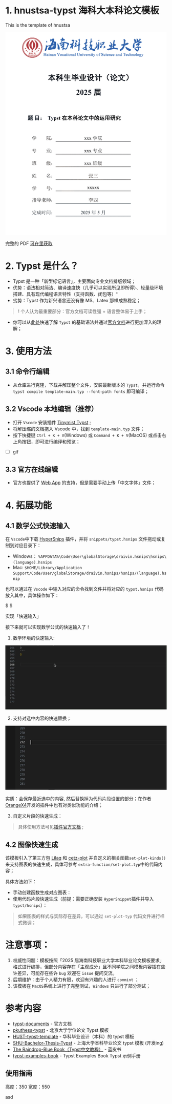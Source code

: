 # 1. hnustsa-typst 海科大本科论文模板
This is the template of hnustsa

![](images/paper-cover.png)

完整的 PDF [可在里获取](test.pdf)

# 2. Typst 是什么？
- Typst 是一种「新型标记语言」，主要面向专业文档排版领域；
- 优势：语法相对简洁、编译速度快（几乎可以实现所见即所得）、轻量级环境搭建、具有现代编程语言特性（支持函数、闭包等）‘’
- 劣势：Typst 作为新兴语言还没有像 MS、Latex 那样成熟稳定；

>! 个人认为最重要部分：官方文档可读性强 + 语言整体易于上手；

- 你可以从[此处](https://typst-doc-cn.github.io/docs/)快速了解 `Typst` 的基础语法并通过[官方文档](https://typst.app/docs/)进行更加深入的理解；

# 3. 使用方法

## 3.1 命令行编辑

- 从仓库进行克隆，下载并解压整个文件，安装最新版本的 `Typst`，并运行命令 `typst compile template-main.typ --font-path fonts` 即可编译；

## 3.2 Vscode 本地编辑（推荐）
- 打开 `Vscode` 安装插件 [Tinymist Typst](https://marketplace.visualstudio.com/items?itemName=myriad-dreamin.tinymist)  ;
- 将解压缩的文档拖入 Vscode 中，找到 `template-main.typ` 文件；
- 按下快捷键 `Ctrl + K + V`(Windows) 或 `Command + K + V`(MacOS) 或点击右上角按钮，即可进行编译和预览；

- [ ] gif


## 3.3 官方在线编辑
- 官方也提供了 [Web App](https://typst.app/) 的支持，但是需要手动上传「中文字体」文件；


# 4. 拓展功能

## 4.1 数学公式快速输入

在 `Vscode`中下载 [HyperSnips](https://marketplace.visualstudio.com/items/?itemName=draivin.hsnips) 插件，并将 `snippets/typst.hsnips` 文件拖动或复制到对应目录下：

- Windows： `%APPDATA%\Code\User\globalStorage\draivin.hsnips\hsnips\(language).hsnips`
- Mac: `$HOME/Library/Application Support/Code/User/globalStorage/draivin.hsnips/hsnips/(language).hsnip`

也可以通过在 `Vscode` 中输入对应的命令找到文件并将对应的 `typst.hsnips` 代码放入其中，具体操作如下：

$ $





实现「快速输入」

接下来就可以实现数学公式的快速输入了！

1. 数学环境的快速输入:
<p align="center">
  <img src="images/input-1.gif" width="550" height="200" />
</p>

2. 支持对选中内容的快速替换；

<p align="center">
  <img src="images/input-2.gif" width="550", height="200" />
</p>

实质：会保存最近选中的内容, 然后替换掉为代码片段设置的部分；在作者 [OrangeX4](https://marketplace.visualstudio.com/items/?itemName=OrangeX4.hsnips)开发的插件中也有对类似功能的介绍；

3. 自定义片段的快速生成：




> 具体使用方法可见[插件官方文档](https://github.com/draivin/hsnips) ;




## 4.2 图像快速生成

该模板引入了第三方包 [Lilaq](https://lilaq.org/) 和 [cetz-plot](https://github.com/cetz-package/cetz-plot) 并自定义的相关函数`set-plot-kinds()`来支持图表的快速生成，具体可参考 `extra-function/set-plot.typ`中的代码内容；

具体方法如下：
- 手动创建函数生成对应图表：
- 使用代码片段快速生成（前提：需要正确安装 `HyperSnippet`插件并导入`typst/hsnips`）：




> 如果图表的样式与实际存在差异，可以通过 `set-plot-typ` 代码文件进行样式微调；






# 注意事项：

1. 权威性问题：模板按照「2025 届海南科技职业大学本科毕业论文模板要求」格式进行编排，但部分内容存在「主观成分」且不同学院之间模板内容插在些许差异，可能存在些许 `bug` 欢迎在 `issue` 提问交流。
2. 后期维护：由于个人精力有限，欢迎有兴趣的人进行 `commint` ；
3. 该模板在 `MacOS`系统上进行了完整测试，`Windows` 只进行了部分测试；



# 参考内容
- [typst-documents](https://typst.app/docs/) - 官方文档
- [pkuthess-typst](https://github.com/pku-typst/pkuthss-typst) - 北京大学学位论文 Typst 模板
- [HUST-typst-template](https://github.com/werifu/HUST-typst-template) - 华科毕业设计（本科）的 typst 模板
- [SHU-Bachelor-Thesis-Typst](https://github.com/shuosc/SHU-Bachelor-Thesis-Typst?tab=readme-ov-file) - 上海大学本科毕业论文 typst 模板 (开发ing)
- [The Raindrop-Blue Book（Typst中文教程）](https://typst-doc-cn.github.io/tutorial/) - 蓝皮书
- [typst-examples-book](https://github.com/sitandr/typst-examples-book?tab=readme-ov-file) - Typst Examples Book Typst 示例手册



## 使用指南


高度：350 宽度：550

asd









